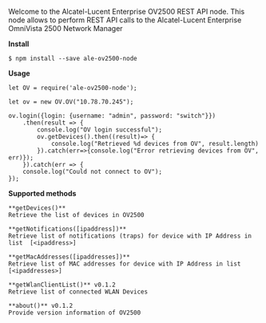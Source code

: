
Welcome to the Alcatel-Lucent Enterprise OV2500 REST API node.
This node allows to perform REST API calls to the Alcatel-Lucent Enterprise OmniVista 2500 Network Manager

**Install**

`$ npm install --save ale-ov2500-node`

**Usage**

 

```
let OV = require('ale-ov2500-node');

let ov = new OV.OV("10.78.70.245");

ov.login({login: {username: "admin", password: "switch"}})
    .then(result => {
        console.log("OV login successful");
        ov.getDevices().then((result)=> {
            console.log("Retrieved %d devices from OV", result.length)
        }).catch(err=>{console.log("Error retrieving devices from OV", err)});
    }).catch(err => {
    console.log("Could not connect to OV");
});

```

**Supported methods**

```
**getDevices()**
Retrieve the list of devices in OV2500
```
```
**getNotifications([ipaddress])**
Retrieve list of notifications (traps) for device with IP Address in list  [<ipaddress>]
```
```
**getMacAddresses([ipaddresses])**
Retrieve list of MAC addresses for device with IP Address in list [<ipaddresses>]
```
```
**getWlanClientList()** v0.1.2
Retrieve list of connected WLAN Devices
```
```
**about()** v0.1.2
Provide version information of OV2500
```